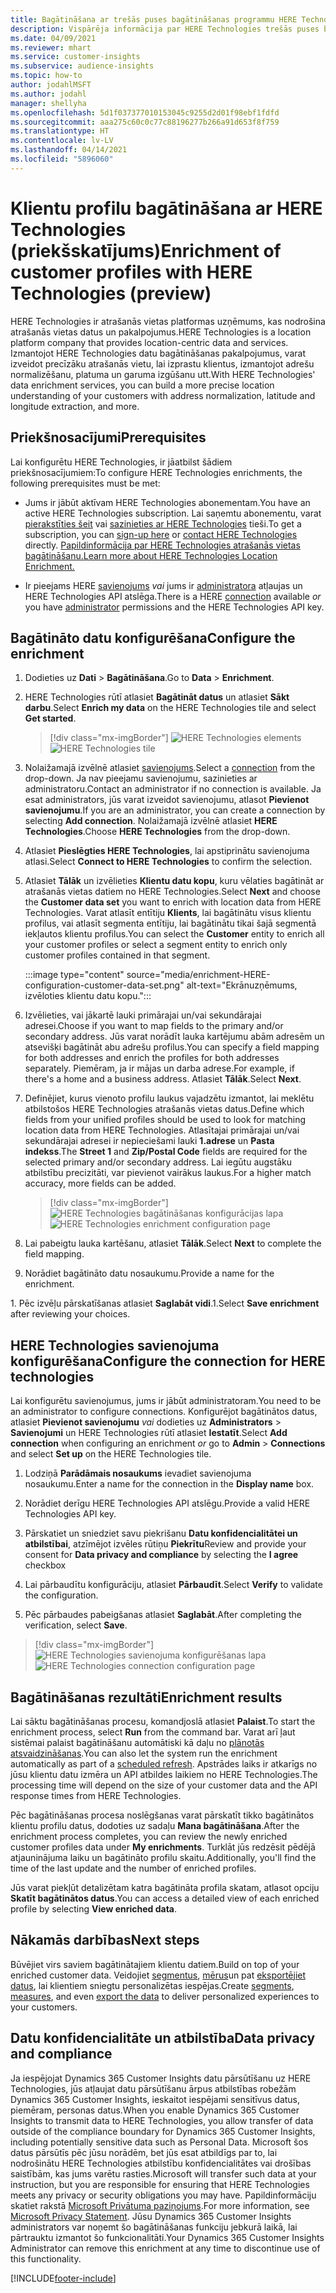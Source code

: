 ```yaml
---
title: Bagātināšana ar trešās puses bagātināšanas programmu HERE Technologies
description: Vispārēja informācija par HERE Technologies trešās puses bagātināšanu.
ms.date: 04/09/2021
ms.reviewer: mhart
ms.service: customer-insights
ms.subservice: audience-insights
ms.topic: how-to
author: jodahlMSFT
ms.author: jodahl
manager: shellyha
ms.openlocfilehash: 5d1f037377010153045c9255d2d01f98ebf1fdfd
ms.sourcegitcommit: aaa275c60c0c77c88196277b266a91d653f8f759
ms.translationtype: HT
ms.contentlocale: lv-LV
ms.lasthandoff: 04/14/2021
ms.locfileid: "5896060"
---
```

# <a name="enrichment-of-customer-profiles-with-here-technologies-preview"></a><span data-ttu-id="f55d1-103">Klientu profilu bagātināšana ar HERE Technologies (priekšskatījums)</span><span class="sxs-lookup"><span data-stu-id="f55d1-103">Enrichment of customer profiles with HERE Technologies (preview)</span></span>

<span data-ttu-id="f55d1-104">HERE Technologies ir atrašanās vietas platformas uzņēmums, kas nodrošina atrašanās vietas datus un pakalpojumus.</span><span class="sxs-lookup"><span data-stu-id="f55d1-104">HERE Technologies is a location platform company that provides location-centric data and services.</span></span> <span data-ttu-id="f55d1-105">Izmantojot HERE Technologies datu bagātināšanas pakalpojumus, varat izveidot precīzāku atrašanās vietu, lai izprastu klientus, izmantojot adrešu normalizēšanu, platuma un garuma izgūšanu utt.</span><span class="sxs-lookup"><span data-stu-id="f55d1-105">With HERE Technologies' data enrichment services, you can build a more precise location understanding of your customers with address normalization, latitude and longitude extraction, and more.</span></span>

## <a name="prerequisites"></a><span data-ttu-id="f55d1-106">Priekšnosacījumi</span><span class="sxs-lookup"><span data-stu-id="f55d1-106">Prerequisites</span></span>

<span data-ttu-id="f55d1-107">Lai konfigurētu HERE Technologies, ir jāatbilst šādiem priekšnosacījumiem:</span><span class="sxs-lookup"><span data-stu-id="f55d1-107">To configure HERE Technologies enrichments, the following prerequisites must be met:</span></span>

- <span data-ttu-id="f55d1-108">Jums ir jābūt aktīvam HERE Technologies abonementam.</span><span class="sxs-lookup"><span data-stu-id="f55d1-108">You have an active HERE Technologies subscription.</span></span> <span data-ttu-id="f55d1-109">Lai saņemtu abonementu, varat [pierakstīties šeit](https://developer.here.com/sign-up?utm_medium=referral&utm_source=Microsoft-Dynamics-CI&create=Freemium-Basic) vai [sazinieties ar HERE Technologies](https://developer.here.com/help?utm_medium=referral&utm_source=Microsoft-Dynamics-CI#how-can-we-help-you) tieši.</span><span class="sxs-lookup"><span data-stu-id="f55d1-109">To get a subscription, you can [sign-up here](https://developer.here.com/sign-up?utm_medium=referral&utm_source=Microsoft-Dynamics-CI&create=Freemium-Basic) or [contact HERE Technologies](https://developer.here.com/help?utm_medium=referral&utm_source=Microsoft-Dynamics-CI#how-can-we-help-you) directly.</span></span> [<span data-ttu-id="f55d1-110">Papildinformācija par HERE Technologies atrašanās vietas bagātināšanu.</span><span class="sxs-lookup"><span data-stu-id="f55d1-110">Learn more about HERE Technologies Location Enrichment.</span></span>](https://developer.here.com/location-enrichment?cid=Dev-MicrosoftDynamics-DB-0-Dev-&utm_source=MicrosoftDynamics&utm_medium=referral&utm_campaign=Online_Dev_ReferralMicrosoft)

- <span data-ttu-id="f55d1-111">Ir pieejams HERE [savienojums](connections.md) *vai* jums ir [administratora](permissions.md#administrator) atļaujas un HERE Technologies API atslēga.</span><span class="sxs-lookup"><span data-stu-id="f55d1-111">There is a HERE [connection](connections.md) available *or* you have [administrator](permissions.md#administrator) permissions and the HERE Technologies API key.</span></span>

## <a name="configure-the-enrichment"></a><span data-ttu-id="f55d1-112">Bagātināto datu konfigurēšana</span><span class="sxs-lookup"><span data-stu-id="f55d1-112">Configure the enrichment</span></span>

1. <span data-ttu-id="f55d1-113">Dodieties uz **Dati** > **Bagātināšana**.</span><span class="sxs-lookup"><span data-stu-id="f55d1-113">Go to **Data** > **Enrichment**.</span></span> 

1. <span data-ttu-id="f55d1-114">HERE Technologies rūtī atlasiet **Bagātināt datus** un atlasiet **Sākt darbu**.</span><span class="sxs-lookup"><span data-stu-id="f55d1-114">Select **Enrich my data** on the HERE Technologies tile and select **Get started**.</span></span>

   > [!div class="mx-imgBorder"]
   > <span data-ttu-id="f55d1-115">![HERE Technologies elements](media/HERE-tile.png "HERE Technologies elements")</span><span class="sxs-lookup"><span data-stu-id="f55d1-115">![HERE Technologies tile](media/HERE-tile.png "HERE Technologies tile")</span></span>

1. <span data-ttu-id="f55d1-116">Nolaižamajā izvēlnē atlasiet [savienojums](connections.md).</span><span class="sxs-lookup"><span data-stu-id="f55d1-116">Select a [connection](connections.md) from the drop-down.</span></span> <span data-ttu-id="f55d1-117">Ja nav pieejamu savienojumu, sazinieties ar administratoru.</span><span class="sxs-lookup"><span data-stu-id="f55d1-117">Contact  an administrator if no connection is available.</span></span> <span data-ttu-id="f55d1-118">Ja esat administrators, jūs varat izveidot savienojumu, atlasot **Pievienot savienojumu**.</span><span class="sxs-lookup"><span data-stu-id="f55d1-118">If you are an administrator, you can create a connection by selecting **Add connection**.</span></span> <span data-ttu-id="f55d1-119">Nolaižamajā izvēlnē atlasiet **HERE Technologies**.</span><span class="sxs-lookup"><span data-stu-id="f55d1-119">Choose **HERE Technologies** from the drop-down.</span></span> 

1. <span data-ttu-id="f55d1-120">Atlasiet **Pieslēgties HERE Technologies**, lai apstiprinātu savienojuma atlasi.</span><span class="sxs-lookup"><span data-stu-id="f55d1-120">Select **Connect to HERE Technologies** to confirm the selection.</span></span>

1.  <span data-ttu-id="f55d1-121">Atlasiet **Tālāk** un izvēlieties **Klientu datu kopu**, kuru vēlaties bagātināt ar atrašanās vietas datiem no HERE Technologies.</span><span class="sxs-lookup"><span data-stu-id="f55d1-121">Select **Next** and choose the **Customer data set** you want to enrich with location data from HERE Technologies.</span></span> <span data-ttu-id="f55d1-122">Varat atlasīt entītiju **Klients**, lai bagātinātu visus klientu profilus, vai atlasīt segmenta entītiju, lai bagātinātu tikai šajā segmentā iekļautos klientu profilus.</span><span class="sxs-lookup"><span data-stu-id="f55d1-122">You can select the **Customer** entity to enrich all your customer profiles or select a segment entity to enrich only customer profiles contained in that segment.</span></span>

    :::image type="content" source="media/enrichment-HERE-configuration-customer-data-set.png" alt-text="Ekrānuzņēmums, izvēloties klientu datu kopu.":::

1. <span data-ttu-id="f55d1-124">Izvēlieties, vai jākartē lauki primārajai un/vai sekundārajai adresei.</span><span class="sxs-lookup"><span data-stu-id="f55d1-124">Choose if you want to map fields to the primary and/or secondary address.</span></span> <span data-ttu-id="f55d1-125">Jūs varat norādīt lauka kartējumu abām adresēm un atsevišķi bagātināt abu adrešu profilus.</span><span class="sxs-lookup"><span data-stu-id="f55d1-125">You can specify a field mapping for both addresses and enrich the profiles for both addresses separately.</span></span> <span data-ttu-id="f55d1-126">Piemēram, ja ir mājas un darba adrese.</span><span class="sxs-lookup"><span data-stu-id="f55d1-126">For example, if there's a home and a business address.</span></span> <span data-ttu-id="f55d1-127">Atlasiet **Tālāk**.</span><span class="sxs-lookup"><span data-stu-id="f55d1-127">Select **Next**.</span></span>

1. <span data-ttu-id="f55d1-128">Definējiet, kurus vienoto profilu laukus vajadzētu izmantot, lai meklētu atbilstošos HERE Technologies atrašanās vietas datus.</span><span class="sxs-lookup"><span data-stu-id="f55d1-128">Define which fields from your unified profiles should be used to look for matching location data from HERE Technologies.</span></span> <span data-ttu-id="f55d1-129">Atlasītajai primārajai un/vai sekundārajai adresei ir nepieciešami lauki **1.adrese** un **Pasta indekss**.</span><span class="sxs-lookup"><span data-stu-id="f55d1-129">The **Street 1** and **Zip/Postal Code** fields are required for the selected primary and/or secondary address.</span></span> <span data-ttu-id="f55d1-130">Lai iegūtu augstāku atbilstību precizitāti, var pievienot vairākus laukus.</span><span class="sxs-lookup"><span data-stu-id="f55d1-130">For a higher match accuracy, more fields can be added.</span></span>

   > [!div class="mx-imgBorder"]
   > <span data-ttu-id="f55d1-131">![HERE Technologies bagātināšanas konfigurācijas lapa](media/enrichment-HERE-configuration.png "HERE Technologies bagātināšanas konfigurācijas lapa")</span><span class="sxs-lookup"><span data-stu-id="f55d1-131">![HERE Technologies enrichment configuration page](media/enrichment-HERE-configuration.png "HERE Technologies enrichment configuration page")</span></span>

1. <span data-ttu-id="f55d1-132">Lai pabeigtu lauka kartēšanu, atlasiet **Tālāk**.</span><span class="sxs-lookup"><span data-stu-id="f55d1-132">Select **Next** to complete the field mapping.</span></span>

1. <span data-ttu-id="f55d1-133">Norādiet bagātināto datu nosaukumu.</span><span class="sxs-lookup"><span data-stu-id="f55d1-133">Provide a name for the enrichment.</span></span> 

<span data-ttu-id="f55d1-134">1. Pēc izvēļu pārskatīšanas atlasiet **Saglabāt vidi**.</span><span class="sxs-lookup"><span data-stu-id="f55d1-134">1.Select **Save enrichment** after reviewing your choices.</span></span>

## <a name="configure-the-connection-for-here-technologies"></a><span data-ttu-id="f55d1-135">HERE Technologies savienojuma konfigurēšana</span><span class="sxs-lookup"><span data-stu-id="f55d1-135">Configure the connection for HERE technologies</span></span> 

<span data-ttu-id="f55d1-136">Lai konfigurētu savienojumus, jums ir jābūt administratoram.</span><span class="sxs-lookup"><span data-stu-id="f55d1-136">You need to be an administrator to configure connections.</span></span> <span data-ttu-id="f55d1-137">Konfigurējot bagātinātos datus, atlasiet **Pievienot savienojumu** *vai* dodieties uz **Administrators** > **Savienojumi** un HERE Technologies rūtī atlasiet **Iestatīt**.</span><span class="sxs-lookup"><span data-stu-id="f55d1-137">Select **Add connection** when configuring an enrichment *or* go to **Admin** > **Connections** and select **Set up** on the HERE Technologies tile.</span></span>

1. <span data-ttu-id="f55d1-138">Lodziņā **Parādāmais nosaukums** ievadiet savienojuma nosaukumu.</span><span class="sxs-lookup"><span data-stu-id="f55d1-138">Enter a name for the connection in the **Display name** box.</span></span>

1. <span data-ttu-id="f55d1-139">Norādiet derīgu HERE Technologies API atslēgu.</span><span class="sxs-lookup"><span data-stu-id="f55d1-139">Provide a valid HERE Technologies API key.</span></span>

1. <span data-ttu-id="f55d1-140">Pārskatiet un sniedziet savu piekrišanu **Datu konfidencialitātei un atbilstībai**, atzīmējot izvēles rūtiņu **Piekrītu**</span><span class="sxs-lookup"><span data-stu-id="f55d1-140">Review and provide your consent for **Data privacy and compliance** by selecting the **I agree** checkbox</span></span>

1. <span data-ttu-id="f55d1-141">Lai pārbaudītu konfigurāciju, atlasiet **Pārbaudīt**.</span><span class="sxs-lookup"><span data-stu-id="f55d1-141">Select **Verify** to validate the configuration.</span></span>

1. <span data-ttu-id="f55d1-142">Pēc pārbaudes pabeigšanas atlasiet **Saglabāt**.</span><span class="sxs-lookup"><span data-stu-id="f55d1-142">After completing the verification, select **Save**.</span></span>

> [!div class="mx-imgBorder"]
   > <span data-ttu-id="f55d1-143">![HERE Technologies savienojuma konfigurēšanas lapa](media/enrichment-HERE-connection.png "HERE Technologies savienojuma konfigurēšanas lapa")</span><span class="sxs-lookup"><span data-stu-id="f55d1-143">![HERE Technologies connection configuration page](media/enrichment-HERE-connection.png "HERE Technologies connection configuration page")</span></span>

## <a name="enrichment-results"></a><span data-ttu-id="f55d1-144">Bagātināšanas rezultāti</span><span class="sxs-lookup"><span data-stu-id="f55d1-144">Enrichment results</span></span>

<span data-ttu-id="f55d1-145">Lai sāktu bagātināšanas procesu, komandjoslā atlasiet **Palaist**.</span><span class="sxs-lookup"><span data-stu-id="f55d1-145">To start the enrichment process, select **Run** from the command bar.</span></span> <span data-ttu-id="f55d1-146">Varat arī ļaut sistēmai palaist bagātināšanu automātiski kā daļu no [plānotās atsvaidzināšanas](system.md#schedule-tab).</span><span class="sxs-lookup"><span data-stu-id="f55d1-146">You can also let the system run the enrichment automatically as part of a [scheduled refresh](system.md#schedule-tab).</span></span> <span data-ttu-id="f55d1-147">Apstrādes laiks ir atkarīgs no jūsu klientu datu izmēra un API atbildes laikiem no HERE Technologies.</span><span class="sxs-lookup"><span data-stu-id="f55d1-147">The processing time will depend on the size of your customer data and the API response times from HERE Technologies.</span></span>

<span data-ttu-id="f55d1-148">Pēc bagātināšanas procesa noslēgšanas varat pārskatīt tikko bagātinātos klientu profilu datus, dodoties uz sadaļu **Mana bagātināšana**.</span><span class="sxs-lookup"><span data-stu-id="f55d1-148">After the enrichment process completes, you can review the newly enriched customer profiles data under **My enrichments**.</span></span> <span data-ttu-id="f55d1-149">Turklāt jūs redzēsit pēdējā atjauninājuma laiku un bagātināto profilu skaitu.</span><span class="sxs-lookup"><span data-stu-id="f55d1-149">Additionally, you'll find the time of the last update and the number of enriched profiles.</span></span>

<span data-ttu-id="f55d1-150">Jūs varat piekļūt detalizētam katra bagātināta profila skatam, atlasot opciju **Skatīt bagātinātos datus**.</span><span class="sxs-lookup"><span data-stu-id="f55d1-150">You can access a detailed view of each enriched profile by selecting **View enriched data**.</span></span>

## <a name="next-steps"></a><span data-ttu-id="f55d1-151">Nākamās darbības</span><span class="sxs-lookup"><span data-stu-id="f55d1-151">Next steps</span></span>

<span data-ttu-id="f55d1-152">Būvējiet virs saviem bagātinātajiem klientu datiem.</span><span class="sxs-lookup"><span data-stu-id="f55d1-152">Build on top of your enriched customer data.</span></span> <span data-ttu-id="f55d1-153">Veidojiet [segmentus](segments.md), [mērus](measures.md)un pat [eksportējiet datus](export-destinations.md), lai klientiem sniegtu personalizētas iespējas.</span><span class="sxs-lookup"><span data-stu-id="f55d1-153">Create [segments](segments.md), [measures](measures.md), and even [export the data](export-destinations.md) to deliver personalized experiences to your customers.</span></span>

## <a name="data-privacy-and-compliance"></a><span data-ttu-id="f55d1-154">Datu konfidencialitāte un atbilstība</span><span class="sxs-lookup"><span data-stu-id="f55d1-154">Data privacy and compliance</span></span>

<span data-ttu-id="f55d1-155">Ja iespējojat Dynamics 365 Customer Insights datu pārsūtīšanu uz HERE Technologies, jūs atļaujat datu pārsūtīšanu ārpus atbilstības robežām Dynamics 365 Customer Insights, ieskaitot iespējami sensitīvus datus, piemēram, personas datus.</span><span class="sxs-lookup"><span data-stu-id="f55d1-155">When you enable Dynamics 365 Customer Insights to transmit data to HERE Technologies, you allow transfer of data outside of the compliance boundary for Dynamics 365 Customer Insights, including potentially sensitive data such as Personal Data.</span></span> <span data-ttu-id="f55d1-156">Microsoft šos datus pārsūtīs pēc jūsu norādēm, bet jūs esat atbildīgs par to, lai nodrošinātu HERE Technologies atbilstību konfidencialitātes vai drošības saistībām, kas jums varētu rasties.</span><span class="sxs-lookup"><span data-stu-id="f55d1-156">Microsoft will transfer such data at your instruction, but you are responsible for ensuring that HERE Technologies meets any privacy or security obligations you may have.</span></span> <span data-ttu-id="f55d1-157">Papildinformāciju skatiet rakstā [Microsoft Privātuma paziņojums](https://go.microsoft.com/fwlink/?linkid=396732).</span><span class="sxs-lookup"><span data-stu-id="f55d1-157">For more information, see [Microsoft Privacy Statement](https://go.microsoft.com/fwlink/?linkid=396732).</span></span>
<span data-ttu-id="f55d1-158">Jūsu Dynamics 365 Customer Insights administrators var noņemt šo bagātināšanas funkciju jebkurā laikā, lai pārtrauktu izmantot šo funkcionalitāti.</span><span class="sxs-lookup"><span data-stu-id="f55d1-158">Your Dynamics 365 Customer Insights Administrator can remove this enrichment at any time to discontinue use of this functionality.</span></span>


[!INCLUDE[footer-include](../includes/footer-banner.md)]
